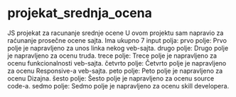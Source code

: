 # projekat_srednja_ocena
JS projekat za racunanje srednje ocene
U ovom projektu sam napravio za raćunanje prosečne ocene sajta. 
Ima ukupno 7 input polja:
prvo polje: Prvo polje je napravljeno za unos linka nekog veb-sajta.
drugo polje: Drugo polje je napravljeno za ocenu truda.
trece polje: Trece polje je napravljeno za ocenu funkcionalnosti veb-sajta.
četvrto polje: Četvrto polje je napravljeno za ocenu Responsive-a veb-sajta.
peto polje: Peto polje je napravljeno za ocenu Dizajna.
šesto polje: Šesto polje je napravljeno za ocenu source code-a.
sedmo polje: Sedmo polje je napravljeno za ocenu skill developera.
